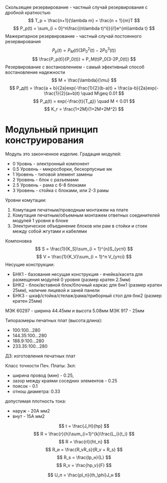 Скользящее резервирование - частный случай резервирования с дробной кратностью
$$
	T_p = \frac{n+1}{\lambda m} = \frac{n + 1}{m}T
$$
$$
	P_p(t) = \sum_{i = 0}^n\frac{(n\lambda t)^i)}{i!}e^{m\lambda t}
$$
Мажеритарное резервирование - частный случай постоянного резервирования
$$
	P_p(t) = P_M(t)(3P_0^2(t) - 2P_0^3(t))
$$
$$
	\frac{P_p(t)}{P_0(t)} = P_M(t)P_0(3-2P_0(t))
$$
Резервирование с востановлением - самый эфективный способ востановление надежности
$$
	M = \frac{\lambda}{\mu}
$$
$$
	P_д(t) = \frac{a + b}{2a}exp(-\frac{1}{2}(b-a)t) + \frac{a-b}{2a}exp(-\frac{1}{2}(a+b)t) \quad M\geq 0.01
$$
$$
	P_д(t) = exp(-\frac{t}{T_д}) \quad M < 0.01
$$
$$
	K_г = \frac{1+2M}{1+2M+2M^2}
$$
# Модульный принцип конструирования

Модуль это законченное изделие.
Градация модулей:
- 0 Уровнь - электронный компонент
- 0.5 Уровень - микросборки, бескорпусные мк
- 1 Уровень - типовой элемент замены
- 2 Уровень - блок с разъемами
- 2.5 Уровень - рама с 6-8 блоками
- 3 Уровень - стойка с блоками, или 2-3 рамы

Уровни комутации: 
1. Комутация печатным/проводным монтажем на плате
2. Комутация печатным/объемным монтажем ответных соединителей модулей 1 уровня в блоке
3. Электрическое объединение блоков или рам в стойки и стоек между собой жгутами и кабелями

Компоновка
$$
	S = \frac{1}{K_S}\sum_{i = 1}^{n}S_{устi}
$$
$$
	V = \frac{1}{K_V}\sum_{i = 1}^n V_{утсi}
$$
Несущие конструкции:
- БНК1 - базования несущая конструкция - ячейка/касета для размещения модулей 0 уровня (размер кратен 2.5мм)
- БНК2 - блок/вставной блок/блочный каркас для бнк1 (размер кратен 25мм), наличие лицевой и заней панели
- БНК3 - шкаф/стойка/стелаж/рама/приборный стол для бнк2 (размер кратен 25мм)

МЭК 60297 - ширина 44.45мм и высота 5.08мм
МЭК 917 - 25мм

Типоразмеры печатных плат (высота:длина):
- 100:100...280
- 144.35:100...280
- 188.9:100...280
- 233.35:100...280

ДЗ: изготовления печатных плат

Класс точности Печ. Платы:
3кл: 
- ширина провод (мин) - 0.25, 
- зазор между краями соседних элементов - 0.25
- поясок - 0.1
- отнош диаметра: 0.33

допустимая плотность тока:
- наруж - 20А мм2
- внут - 15А мм2

$$
	t = \frac{J_H}{hp}
$$
$$
	R = \frac{r}{h}\sum_{i=1}^{k}\frac{L_i}{t_i}
$$
$$
	R = \frac{rl}{ht_n}
$$
$$
	R_и = \frac{R_vR_s}{R_v + R_s}
$$
$$
	R_s = \frac{lp_н}{L}
$$
$$
	R_v = \frac{hp_v}{F}
$$

$$
	U_п = \frac{pl_п}{th_\phi}J_н
$$
